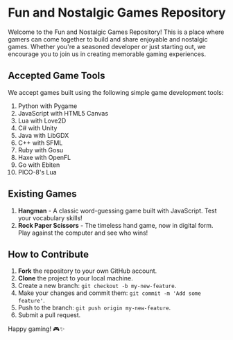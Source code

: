 # Fun and Nostalgic Games Repository

Welcome to the Fun and Nostalgic Games Repository! This is a place where gamers can come together to build and share enjoyable and nostalgic games. Whether you're a seasoned developer or just starting out, we encourage you to join us in creating memorable gaming experiences.

## Accepted Game Tools

We accept games built using the following simple game development tools:

1. Python with Pygame
2. JavaScript with HTML5 Canvas
3. Lua with Love2D
4. C# with Unity
5. Java with LibGDX
6. C++ with SFML
7. Ruby with Gosu
8. Haxe with OpenFL
9. Go with Ebiten
10. PICO-8's Lua

## Existing Games

1. **Hangman** - A classic word-guessing game built with JavaScript. Test your vocabulary skills!
2. **Rock Paper Scissors** - The timeless hand game, now in digital form. Play against the computer and see who wins!

## How to Contribute

1. **Fork** the repository to your own GitHub account.
2. **Clone** the project to your local machine.
3. Create a new branch: `git checkout -b my-new-feature`.
4. Make your changes and commit them: `git commit -m 'Add some feature'`.
5. Push to the branch: `git push origin my-new-feature`.
6. Submit a pull request.

Happy gaming! 🎮✨
